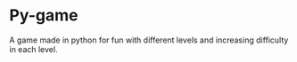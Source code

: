 # Py-game
A game made in python for fun with different levels and increasing difficulty in each level.

